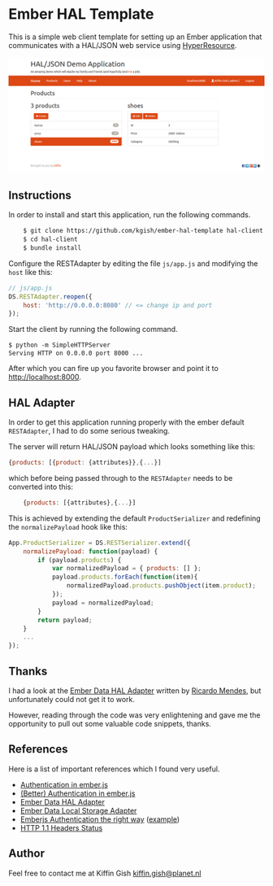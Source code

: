 # Ember HAL Template

This is a simple web client template for setting up an Ember application
that communicates with a HAL/JSON web service
using [HyperResource](https://github.com/gamache/hyperresource).

![](images/screenshot.png?raw=true)

## Instructions

In order to install and start this application, run the following commands.

```bash
    $ git clone https://github.com/kgish/ember-hal-template hal-client
    $ cd hal-client
    $ bundle install
```

Configure the RESTAdapter by editing the file `js/app.js` and modifying the `host` like this:

```javascript
// js/app.js
DS.RESTAdapter.reopen({
    host: 'http://0.0.0.0:8080' // <= change ip and port
});
```

Start the client by running the following command.

    $ python -m SimpleHTTPServer
    Serving HTTP on 0.0.0.0 port 8000 ...

After which you can fire up you favorite browser and point it
to [http://localhost:8000](http://localhost:8000).

## HAL Adapter

In order to get this application running properly with the ember default
`RESTAdapter`, I had to do some serious tweaking.

The server will return HAL/JSON payload which looks something like this:

```javascript
{products: [{product: {attributes}},{...}]
```

which before being passed through to the `RESTAdapter` needs to be converted
into this:

```javascript
    {products: [{attributes},{...}]
````

This is achieved by extending the default `ProductSerializer` and redefining
the `normalizePayload` hook like this:

```javascript
App.ProductSerializer = DS.RESTSerializer.extend({
    normalizePayload: function(payload) {
        if (payload.products) {
            var normalizedPayload = { products: [] };
            payload.products.forEach(function(item){
                normalizedPayload.products.pushObject(item.product);
            });
            payload = normalizedPayload;
        }
        return payload;
    }
    ...
});
```

## Thanks

I had a look at the [Ember Data HAL Adapter](https://github.com/locks/ember-data-hal-adapter)
written by [Ricardo Mendes](https://github.com/locks), but unfortunately could
not get it to work.

However, reading through the code was very enlightening and gave me the
opportunity to pull out some valuable code snippets, thanks.

## References

Here is a list of important references which I found very useful.

* [Authentication in ember.js](http://log.simplabs.com/post/53016599611/authentication-in-ember-js)
* [(Better) Authentication in ember.js](http://log.simplabs.com/post/57702291669/better-authentication-in-ember-js)
* [Ember Data HAL Adapter](https://github.com/locks/ember-data-hal-adapter)
* [Ember Data Local Storage Adapter](https://github.com/kurko/ember-localstorage-adapter)
* [Emberjs Authentication the right way](http://webcloud.info/blog/2014/04/07/emberjs-authentication-the-right-way-javascript-version/) ([example](https://github.com/WebCloud/EmberJS-Auth-Example))
* [HTTP 1.1 Headers Status](http://upload.wikimedia.org/wikipedia/commons/8/88/Http-headers-status.png)

## Author

Feel free to contact me at Kiffin Gish <kiffin.gish@planet.nl>

